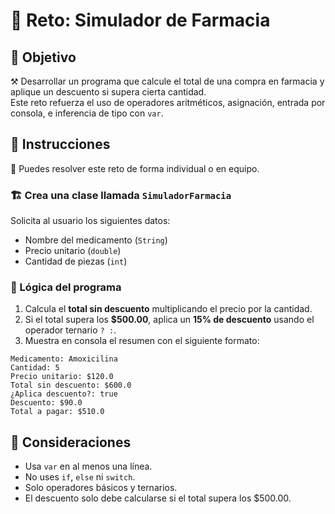 # 💊 Reto: Simulador de Farmacia

## 🎯 Objetivo

⚒️ Desarrollar un programa que calcule el total de una compra en farmacia y aplique un descuento si supera cierta cantidad.  
Este reto refuerza el uso de operadores aritméticos, asignación, entrada por consola, e inferencia de tipo con `var`.

## 📝 Instrucciones

👥 Puedes resolver este reto de forma individual o en equipo.

### 🏗️ Crea una clase llamada `SimuladorFarmacia`

Solicita al usuario los siguientes datos:

- Nombre del medicamento (`String`)
- Precio unitario (`double`)
- Cantidad de piezas (`int`)

### 🔢 Lógica del programa

1. Calcula el **total sin descuento** multiplicando el precio por la cantidad.
2. Si el total supera los **$500.00**, aplica un **15% de descuento** usando el operador ternario `? :`.
3. Muestra en consola el resumen con el siguiente formato:

```
Medicamento: Amoxicilina
Cantidad: 5
Precio unitario: $120.0
Total sin descuento: $600.0
¿Aplica descuento?: true
Descuento: $90.0
Total a pagar: $510.0
```

## 📌 Consideraciones

- Usa `var` en al menos una línea.
- No uses `if`, `else` ni `switch`.
- Solo operadores básicos y ternarios.
- El descuento solo debe calcularse si el total supera los $500.00.


